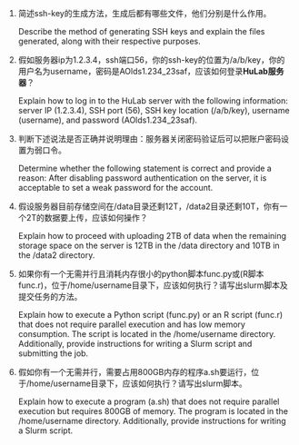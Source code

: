 1. 简述ssh-key的生成方法，生成后都有哪些文件，他们分别是什么作用。
   
   Describe the method of generating SSH keys and explain the files generated, along with their respective purposes.
2. 假如服务器ip为1.2.3.4，ssh端口56，你的ssh-key的位置为/a/b/key，你的用户名为username，密码是AOlds1.234_23saf，应该如何登录**HuLab服务器**？

    Explain how to log in to the HuLab server with the following information: server IP (1.2.3.4), SSH port (56), SSH key location (/a/b/key), username (username), and password (AOlds1.234_23saf).
3. 判断下述说法是否正确并说明理由：服务器关闭密码验证后可以把账户密码设置为弱口令。

    Determine whether the following statement is correct and provide a reason: After disabling password authentication on the server, it is acceptable to set a weak password for the account.
4. 假设服务器目前存储空间在/data目录还剩12T，/data2目录还剩10T，你有一个2T的数据要上传，应该如何操作？

    Explain how to proceed with uploading 2TB of data when the remaining storage space on the server is 12TB in the /data directory and 10TB in the /data2 directory.
5. 如果你有一个无需并行且消耗内存很小的python脚本func.py或(R脚本 func.r)，位于/home/username目录下，应该如何执行？请写出slurm脚本及提交任务的方法。

    Explain how to execute a Python script (func.py) or an R script (func.r) that does not require parallel execution and has low memory consumption. The script is located in the /home/username directory. Additionally, provide instructions for writing a Slurm script and submitting the job.
6. 假如你有一个无需并行，需要占用800GB内存的程序a.sh要运行，位于/home/username目录下，应该如何执行？请写出slurm脚本。

    Explain how to execute a program (a.sh) that does not require parallel execution but requires 800GB of memory. The program is located in the /home/username directory. Additionally, provide instructions for writing a Slurm script.